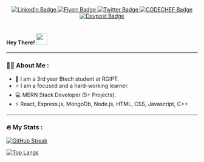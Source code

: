 <div id="badges" align="center">
  <a href="https://www.linkedin.com/in/ayushi-pal-99965b249/">
    <img src="https://img.shields.io/badge/LinkedIn-blue?style=for-the-badge&logo=linkedin&logoColor=white" alt="LinkedIn Badge"/>
  </a>
  <a href="https://www.fiverr.com/ayushii06">
    <img src="https://img.shields.io/badge/Fiverr-green?style=for-the-badge&logoColor=green" alt="Fiverr Badge"/>
  </a>
  <a href="https://twitter.com/ayushi_pal06">
    <img src="https://img.shields.io/badge/X-blue?style=for-the-badge&logo=twitter&logoColor=white" alt="Twitter Badge"/>
  </a>
  <a href="https://leetcode.com/u/ayushii06/">
    <img src="https://img.shields.io/badge/Leetcode-brown?logo=LEETCODE&logoColor=white&style=for-the-badge&logo=LEETCODE&logoColor=white" alt="CODECHEF Badge"/>
  </a>
   <a href="https://devpost.com/ayushipal06">
    <img src="https://img.shields.io/badge/Devpost-blue?style=for-the-badge&logoColor=white" alt="Devpost Badge"/>
  </a>
  
</div>
<div id="badges" align="left">
   <img src="https://komarev.com/ghpvc/?username=ayushii06 &style=flat-square&color=blue" alt=""/>
   
 <img>
 <h4>
  Hey There!
  <img src="https://media.giphy.com/media/hvRJCLFzcasrR4ia7z/giphy.gif" width="30px"/>
</h4>

---

### :woman_technologist: About Me :
- :school: I am a 3rd year Btech student at RGIPT.
- :star: I am a focused and a hard-working learner.
- :computer: MERN Stack Developer (5+ Projects).
- :zap: React, Express.js, MongoDb, Node.js, HTML, CSS, Javascript, C++


---

### :fire: My Stats :
[![GitHub Streak](https://streak-stats.demolab.com/?user=ayushii06)](https://git.io/streak-stats)

[![Top Langs](https://github-readme-stats.vercel.app/api/top-langs/?username=ayushii06&layout=compact&theme=vision-friendly-dark)](https://github.com/anuraghazra/github-readme-stats)
